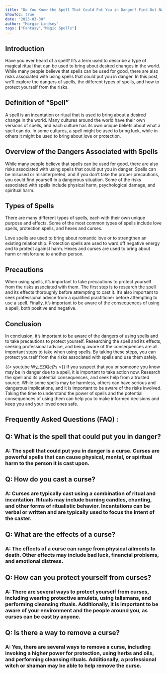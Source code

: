 ```yaml
---
title: "Do You Know the Spell That Could Put You in Danger? Find Out Now!"
ShowToc: true 
date: "2023-03-30"
author: "Margie Lindsey" 
tags: ["Fantasy","Magic Spells"]
---
```

## Introduction

Have you ever heard of a spell? It’s a term used to describe a type of magical ritual that can be used to bring about desired changes in the world. While many people believe that spells can be used for good, there are also risks associated with using spells that could put you in danger. In this post, we’ll explore the dangers of spells, the different types of spells, and how to protect yourself from the risks.

## Definition of “Spell”

A spell is an incantation or ritual that is used to bring about a desired change in the world. Many cultures around the world have their own versions of spells, and each culture has its own unique beliefs about what a spell can do. In some cultures, a spell might be used to bring luck, while in others it might be used to bring about love or protection.

## Overview of the Dangers Associated with Spells

While many people believe that spells can be used for good, there are also risks associated with using spells that could put you in danger. Spells can be misused or misinterpreted, and if you don’t take the proper precautions, you could find yourself in a dangerous situation. Some of the risks associated with spells include physical harm, psychological damage, and spiritual harm.

## Types of Spells

There are many different types of spells, each with their own unique purpose and effects. Some of the most common types of spells include love spells, protection spells, and hexes and curses.

Love spells are used to bring about romantic love or to strengthen an existing relationship. Protection spells are used to ward off negative energy and to protect against harm. Hexes and curses are used to bring about harm or misfortune to another person.

## Precautions

When using spells, it’s important to take precautions to protect yourself from the risks associated with them. The first step is to research the spell and its effects thoroughly before attempting to cast it. It’s also important to seek professional advice from a qualified practitioner before attempting to use a spell. Finally, it’s important to be aware of the consequences of using a spell, both positive and negative.

## Conclusion

In conclusion, it’s important to be aware of the dangers of using spells and to take precautions to protect yourself. Researching the spell and its effects, seeking professional advice, and being aware of the consequences are all important steps to take when using spells. By taking these steps, you can protect yourself from the risks associated with spells and use them safely.

{{< youtube Wy_EZiQej7s >}} 
If you suspect that you or someone you know may be in danger due to a spell, it is important to take action now. Research the spell and its potential consequences, and seek help from a trusted source. While some spells may be harmless, others can have serious and dangerous implications, and it is important to be aware of the risks involved. Taking the time to understand the power of spells and the potential consequences of using them can help you to make informed decisions and keep you and your loved ones safe.

## Frequently Asked Questions (FAQ) :
<h2>Q: What is the spell that could put you in danger?</h2>

<h3>A: The spell that could put you in danger is a curse. Curses are powerful spells that can cause physical, mental, or spiritual harm to the person it is cast upon.</h3>

<h2>Q: How do you cast a curse?</h2>

<h3>A: Curses are typically cast using a combination of ritual and incantation. Rituals may include burning candles, chanting, and other forms of ritualistic behavior. Incantations can be verbal or written and are typically used to focus the intent of the caster.</h3>

<h2>Q: What are the effects of a curse?</h2>

<h3>A: The effects of a curse can range from physical ailments to death. Other effects may include bad luck, financial problems, and emotional distress.</h3>

<h2>Q: How can you protect yourself from curses?</h2>

<h3>A: There are several ways to protect yourself from curses, including wearing protective amulets, using talismans, and performing cleansing rituals. Additionally, it is important to be aware of your environment and the people around you, as curses can be cast by anyone.</h3>

<h2>Q: Is there a way to remove a curse?</h2>

<h3>A: Yes, there are several ways to remove a curse, including invoking a higher power for protection, using herbs and oils, and performing cleansing rituals. Additionally, a professional witch or shaman may be able to help remove the curse.</h3>





